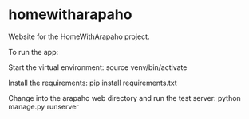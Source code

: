 # homewitharapaho
Website for the HomeWithArapaho project.

To run the app:

Start the virtual environment:
source venv/bin/activate

Install the requirements:
pip install requirements.txt

Change into the arapaho web directory and run the test server:
python manage.py runserver
